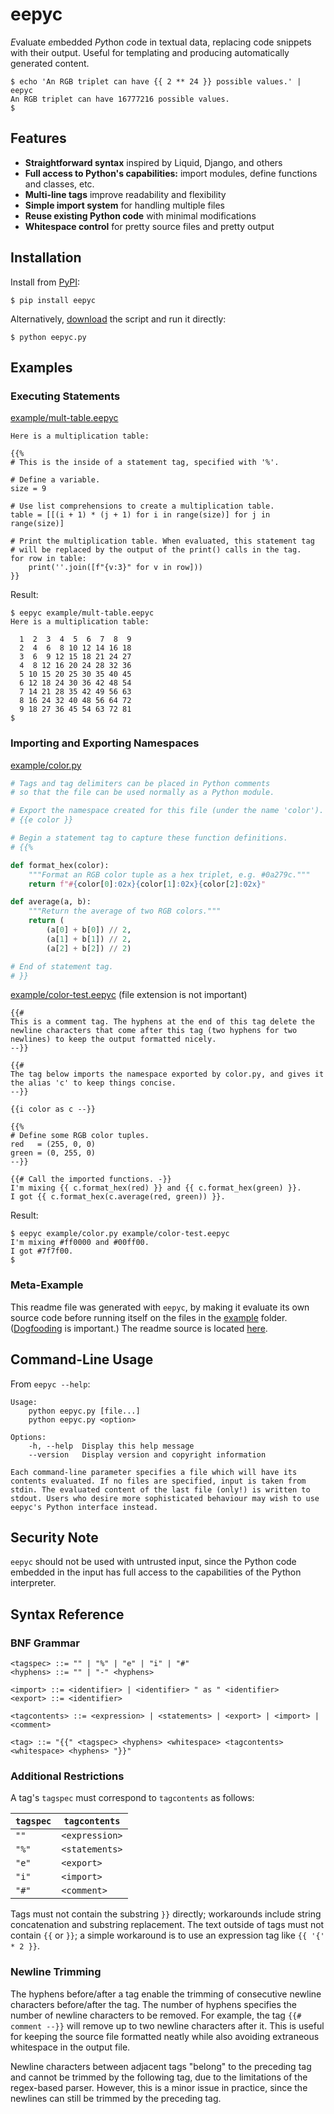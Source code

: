 # eepyc

*E*valuate *e*mbedded *Py*thon *c*ode in textual data, replacing code snippets with their output. Useful for templating and producing automatically generated content.

```console
$ echo 'An RGB triplet can have {{ 2 ** 24 }} possible values.' | eepyc
An RGB triplet can have 16777216 possible values.
$
```

## Features

* **Straightforward syntax** inspired by Liquid, Django, and others
* **Full access to Python's capabilities:** import modules, define functions and classes, etc.
* **Multi-line tags** improve readability and flexibility
* **Simple import system** for handling multiple files
* **Reuse existing Python code** with minimal modifications
* **Whitespace control** for pretty source files and pretty output

## Installation

Install from [PyPI](https://pypi.org/project/eepyc):

```console
$ pip install eepyc
```

Alternatively, [download](https://github.com/justinyaodu/eepyc/tree/master/eepyc.py) the script and run it directly:

```console
$ python eepyc.py
```

## Examples

### Executing Statements

[example/mult-table.eepyc](https://github.com/justinyaodu/eepyc/tree/master/example/mult-table.eepyc)

```
Here is a multiplication table:

{{%
# This is the inside of a statement tag, specified with '%'.

# Define a variable.
size = 9

# Use list comprehensions to create a multiplication table.
table = [[(i + 1) * (j + 1) for i in range(size)] for j in range(size)]

# Print the multiplication table. When evaluated, this statement tag
# will be replaced by the output of the print() calls in the tag.
for row in table:
    print(''.join([f"{v:3}" for v in row]))
}}
```

Result:

```console
$ eepyc example/mult-table.eepyc
Here is a multiplication table:

  1  2  3  4  5  6  7  8  9
  2  4  6  8 10 12 14 16 18
  3  6  9 12 15 18 21 24 27
  4  8 12 16 20 24 28 32 36
  5 10 15 20 25 30 35 40 45
  6 12 18 24 30 36 42 48 54
  7 14 21 28 35 42 49 56 63
  8 16 24 32 40 48 56 64 72
  9 18 27 36 45 54 63 72 81
$
```

### Importing and Exporting Namespaces

[example/color.py](https://github.com/justinyaodu/eepyc/tree/master/example/color.py)

```python
# Tags and tag delimiters can be placed in Python comments
# so that the file can be used normally as a Python module.

# Export the namespace created for this file (under the name 'color').
# {{e color }}

# Begin a statement tag to capture these function definitions.
# {{%

def format_hex(color):
    """Format an RGB color tuple as a hex triplet, e.g. #0a279c."""
    return f"#{color[0]:02x}{color[1]:02x}{color[2]:02x}"

def average(a, b):
    """Return the average of two RGB colors."""
    return (
        (a[0] + b[0]) // 2,
        (a[1] + b[1]) // 2,
        (a[2] + b[2]) // 2)

# End of statement tag.
# }}
```
[example/color-test.eepyc](https://github.com/justinyaodu/eepyc/tree/master/example/color-test.eepyc)
 (file extension is not important)

```
{{#
This is a comment tag. The hyphens at the end of this tag delete the
newline characters that come after this tag (two hyphens for two
newlines) to keep the output formatted nicely.
--}}

{{#
The tag below imports the namespace exported by color.py, and gives it
the alias 'c' to keep things concise.
--}}

{{i color as c --}}

{{%
# Define some RGB color tuples.
red   = (255, 0, 0)
green = (0, 255, 0)
--}}

{{# Call the imported functions. -}}
I'm mixing {{ c.format_hex(red) }} and {{ c.format_hex(green) }}.
I got {{ c.format_hex(c.average(red, green)) }}.
```

Result:

```console
$ eepyc example/color.py example/color-test.eepyc
I'm mixing #ff0000 and #00ff00.
I got #7f7f00.
$
```

### Meta-Example

This readme file was generated with `eepyc`, by making it evaluate its own source code before running itself on the files in the [example](example) folder. ([Dogfooding](https://en.wikipedia.org/wiki/Eating_your_own_dog_food) is important.) The readme source is located [here](example/README.md.eepyc).

## Command-Line Usage

From `eepyc --help`:

```
Usage:
    python eepyc.py [file...]
    python eepyc.py <option>

Options:
    -h, --help  Display this help message
    --version   Display version and copyright information

Each command-line parameter specifies a file which will have its
contents evaluated. If no files are specified, input is taken from
stdin. The evaluated content of the last file (only!) is written to
stdout. Users who desire more sophisticated behaviour may wish to use
eepyc's Python interface instead.
```

## Security Note

`eepyc` should not be used with untrusted input, since the Python code embedded in the input has full access to the capabilities of the Python interpreter.

## Syntax Reference

### BNF Grammar

```
<tagspec> ::= "" | "%" | "e" | "i" | "#"
<hyphens> ::= "" | "-" <hyphens>

<import> ::= <identifier> | <identifier> " as " <identifier>
<export> ::= <identifier>

<tagcontents> ::= <expression> | <statements> | <export> | <import> | <comment>

<tag> ::= "{{" <tagspec> <hyphens> <whitespace> <tagcontents> <whitespace> <hyphens> "}}"
```

### Additional Restrictions

A tag's `tagspec` must correspond to `tagcontents` as follows:

| `tagspec` | `tagcontents`  |
|-----------|----------------|
| `""`      | `<expression>` |
| `"%"`     | `<statements>` |
| `"e"`     | `<export>`     |
| `"i"`     | `<import>`     |
| `"#"`     | `<comment>`    |

Tags must not contain the substring `}}` directly; workarounds include string concatenation and substring replacement. The text outside of tags must not contain `{{` or `}}`; a simple workaround is to use an expression tag like `{{ '{' * 2 }}`.

### Newline Trimming

The hyphens before/after a tag enable the trimming of consecutive newline characters before/after the tag. The number of hyphens specifies the number of newline characters to be removed. For example, the tag `{{# comment --}}` will remove up to two newline characters after it. This is useful for keeping the source file formatted neatly while also avoiding extraneous whitespace in the output file.

Newline characters between adjacent tags "belong" to the preceding tag and cannot be trimmed by the following tag, due to the limitations of the regex-based parser. However, this is a minor issue in practice, since the newlines can still be trimmed by the preceding tag.
